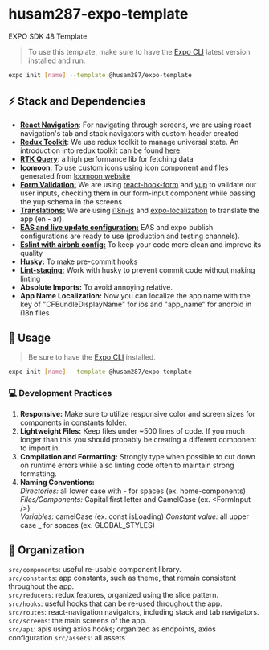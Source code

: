 # husam287-expo-template

EXPO SDK 48 Template

> To use this template, make sure to have the [Expo CLI](https://docs.expo.io/workflow/expo-cli/) latest version installed and run:

```bash
expo init [name] --template @husam287/expo-template
```

## ⚡ Stack and Dependencies

- [**React Navigation**](https://reactnavigation.org/docs/getting-started/): For navigating through screens, we are using react navigation's tab and stack navigators with custom header created
- [**Redux Toolkit**](https://redux-toolkit.js.org/): We use redux toolkit to manage universal state. An introduction into redux toolkit can be found [here](https://www.youtube.com/watch?v=9zySeP5vH9c).
- [**RTK Query**](https://redux-toolkit.js.org/rtk-query/overview): a high performance lib for fetching data
- [**Icomoon**](https://icomoon.io/): To use custom icons using icon component and files generated from [Icomoon website](https://icomoon.io/)
- [**Form Validation:**](https://react-hook-form.com/) We are using [react-hook-form](https://react-hook-form.com/) and [yup](https://www.npmjs.com/package/yup) to validate our user inputs, checking them in our form-input component while passing the yup schema in the screens
- [**Translations:**](https://www.npmjs.com/package/i18n-js) We are using [i18n-js](https://www.npmjs.com/package/i18n-js) and [expo-localization](https://docs.expo.dev/versions/latest/sdk/localization/) to translate the app (en - ar).
- [**EAS and live update configuration:**](https://docs.expo.dev/build/introduction/) EAS and expo publish configurations are ready to use (production and testing channels).
- [**Eslint with airbnb config:**](https://www.npmjs.com/package/eslint-config-airbnb) To keep your code more clean and improve its quality
- [**Husky:**](https://github.com/typicode/husky) To make pre-commit hooks
- [**Lint-staging:**](https://github.com/okonet/lint-staged#Configuration) Work with husky to prevent commit code without making linting
- **Absolute Imports:** To avoid annoying relative.
- **App Name Localization:** Now you can localize the app name with the key of "CFBundleDisplayName" for ios and "app_name" for android in i18n files


## 🔧 Usage

> Be sure to have the [Expo CLI](https://docs.expo.io/workflow/expo-cli/) installed.

```bash
expo init [name] --template @husam287/expo-template
```

### 💻 **Development Practices**

1. **Responsive:** Make sure to utilize responsive color and screen sizes for components in constants folder.
2. **Lightweight Files:** Keep files under ~500 lines of code. If you much longer than this you should probably be creating a different component to import in.
3. **Compilation and Formatting:** Strongly type when possible to cut down on runtime errors while also linting code often to maintain strong formatting.
4. **Naming Conventions:**  
   _Directories:_ all lower case with - for spaces (ex. home-components)  
   _Files/Components:_ Capital first letter and CamelCase (ex. \<FormInput />)  
   _Variables:_ camelCase (ex. const isLoading)
   _Constant value:_ all upper case _ for spaces (ex. GLOBAL_STYLES)

## 📂 Organization

`src/components`: useful re-usable component library.  
`src/constants`: app constants, such as theme, that remain consistent throughout the app.  
`src/reducers`: redux features, organized using the slice pattern.  
`src/hooks`: useful hooks that can be re-used throughout the app.  
`src/routes`: react-navigation navigators, including stack and tab navigators.  
`src/screens`: the main screens of the app.  
`src/api`: apis using axios hooks; organized as endpoints, axios configuration
`src/assets`: all assets
